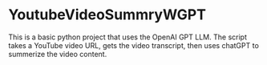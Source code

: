 # YoutubeVideoSummryWGPT

This is a basic python project that uses the OpenAI GPT LLM. 
The script takes a YouTube video URL, gets the video transcript, then uses chatGPT to summerize the video content.
